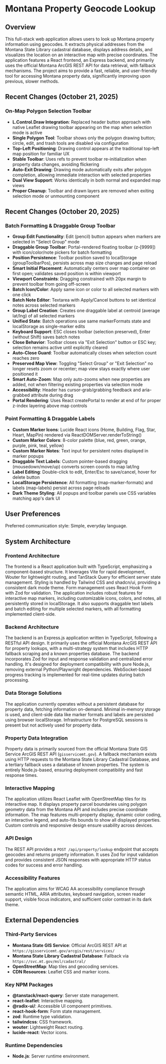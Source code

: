 # Montana Property Geocode Lookup

## Overview

This full-stack web application allows users to look up Montana property information using geocodes. It extracts physical addresses from the Montana State Library cadastral database, displays address details, and visualizes the location on an interactive map with precise coordinates. The application features a React frontend, an Express backend, and primarily uses the official Montana ArcGIS REST API for data retrieval, with fallback mechanisms. The project aims to provide a fast, reliable, and user-friendly tool for accessing Montana property data, significantly improving upon previous, slower methods.

## Recent Changes (October 21, 2025)

### On-Map Polygon Selection Toolbar
- **L.Control.Draw Integration**: Replaced header button approach with native Leaflet drawing toolbar appearing on the map when selection mode is active
- **Single Polygon Tool**: Toolbar shows only the polygon drawing button; circle, edit, and trash tools are disabled via configuration
- **Top-Left Positioning**: Drawing control appears at the traditional top-left map position for familiar UX
- **Stable Toolbar**: Uses refs to prevent toolbar re-initialization when property data changes, avoiding flickering
- **Auto-Exit Drawing**: Drawing mode automatically exits after polygon completion, allowing immediate interaction with selected properties
- **Dual View Support**: Works identically in both normal and expanded map views
- **Proper Cleanup**: Toolbar and drawn layers are removed when exiting selection mode or unmounting component

## Recent Changes (October 20, 2025)

### Batch Formatting & Draggable Group Toolbar
- **Group Edit Functionality**: Edit (pencil) button appears when markers are selected in "Select Group" mode
- **Draggable Group Toolbar**: Portal-rendered floating toolbar (z-[9999]) with icon/color/note pickers for batch formatting
- **Position Persistence**: Toolbar position saved to localStorage (groupToolbarPos), persists across map size changes and page reload
- **Smart Initial Placement**: Automatically centers over map container on first open; validates saved position is within viewport
- **Viewport Constraints**: Dragging constrained with 20px margin to prevent toolbar from going off-screen
- **Batch Icon/Color**: Apply same icon or color to all selected markers with one click
- **Batch Note Editor**: Textarea with Apply/Cancel buttons to set identical notes across selected markers
- **Group Label Creation**: Creates one draggable label at centroid (average lat/lng) of all selected markers
- **Unified State**: Batch operations use same markerFormats state and localStorage as single-marker edits
- **Keyboard Support**: ESC closes toolbar (selection preserved), Enter (without Shift) saves batch notes
- **Close Behavior**: Toolbar closes via "Exit Selection" button or ESC key; selection remains active until explicitly cleared
- **Auto-Close Guard**: Toolbar automatically closes when selection count reaches zero
- **Preserved Map View**: Toggling "Select Group" or "Exit Selection" no longer resets zoom or recenter; map view stays exactly where user positioned it
- **Smart Auto-Zoom**: Map only auto-zooms when new properties are added, not when filtering existing properties via selection mode
- **Accessibility**: Header has cursor-grab/grabbing feedback and aria-grabbed attribute during drag
- **Portal Rendering**: Uses React createPortal to render at end of <body> for proper z-index layering above map controls

### Point Formatting & Draggable Labels
- **Custom Marker Icons**: Lucide React icons (Home, Building, Flag, Star, Heart, MapPin) rendered via ReactDOMServer.renderToString()
- **Custom Marker Colors**: 8-color palette (blue, red, green, orange, purple, pink, teal, yellow)
- **Custom Marker Notes**: Text input for persistent notes displayed in marker popups
- **Draggable Text Labels**: Custom pointer-based dragging (mousedown/move/up) converts screen coords to map lat/lng
- **Label Editing**: Double-click to edit, Enter/Esc to save/cancel, hover for delete button
- **LocalStorage Persistence**: All formatting (map-marker-formats) and labels (map-labels) persist across page reloads
- **Dark Theme Styling**: All popups and toolbar panels use CSS variables matching app's dark UI

## User Preferences

Preferred communication style: Simple, everyday language.

## System Architecture

### Frontend Architecture
The frontend is a React application built with TypeScript, emphasizing a component-based structure. It leverages Vite for rapid development, Wouter for lightweight routing, and TanStack Query for efficient server state management. Styling is handled by Tailwind CSS and shadcn/ui, providing a consistent dark mode theme. Form management uses React Hook Form with Zod for validation. The application includes robust features for interactive map markers, including customizable icons, colors, and notes, all persistently stored in localStorage. It also supports draggable text labels and batch editing for multiple selected markers, with all formatting implemented client-side.

### Backend Architecture
The backend is an Express.js application written in TypeScript, following a RESTful API design. It primarily uses the official Montana ArcGIS REST API for property lookups, with a multi-strategy system that includes HTTP fallback scraping and a known properties database. The backend incorporates Zod for input and response validation and centralized error handling. It's designed for deployment compatibility with pure Node.js, removing external Python/Playwright dependencies. WebSocket-based progress tracking is implemented for real-time updates during batch processing.

### Data Storage Solutions
The application currently operates without a persistent database for property data, fetching information on-demand. Minimal in-memory storage is used, and client-side data like marker formats and labels are persisted using browser localStorage. Infrastructure for PostgreSQL sessions is present but not actively used for property data.

### Property Data Integration
Property data is primarily sourced from the official Montana State GIS Service ArcGIS REST API (`gisservicemt.gov`). A fallback mechanism exists using HTTP requests to the Montana State Library Cadastral Database, and a tertiary fallback uses a database of known properties. The system is entirely Node.js-based, ensuring deployment compatibility and fast response times.

### Interactive Mapping
The application utilizes React Leaflet with OpenStreetMap tiles for its interactive map. It displays property parcel boundaries using polygon geometry data from the Montana API and includes precise coordinate information. The map features multi-property display, dynamic color coding, an interactive legend, and auto-fits bounds to show all displayed properties. Custom controls and responsive design ensure usability across devices.

### API Design
The REST API provides a `POST /api/property/lookup` endpoint that accepts geocodes and returns property information. It uses Zod for input validation and provides consistent JSON responses with appropriate HTTP status codes for success and error handling.

### Accessibility Features
The application aims for WCAG AA accessibility compliance through semantic HTML, ARIA attributes, keyboard navigation, screen reader support, visible focus indicators, and sufficient color contrast in its dark theme.

## External Dependencies

### Third-Party Services
- **Montana State GIS Service**: Official ArcGIS REST API at `https://gisservicemt.gov/arcgis/rest/services/`
- **Montana State Library Cadastral Database**: Fallback via `https://svc.mt.gov/msl/cadastral/`
- **OpenStreetMap**: Map tiles and geocoding services.
- **CDN Resources**: Leaflet CSS and marker icons.

### Key NPM Packages
- **@tanstack/react-query**: Server state management.
- **react-leaflet**: Interactive mapping.
- **@radix-ui/**: Accessible UI component primitives.
- **react-hook-form**: Form state management.
- **zod**: Runtime type validation.
- **tailwindcss**: CSS framework.
- **wouter**: Lightweight React routing.
- **lucide-react**: Vector icons.

### Runtime Dependencies
- **Node.js**: Server runtime environment.